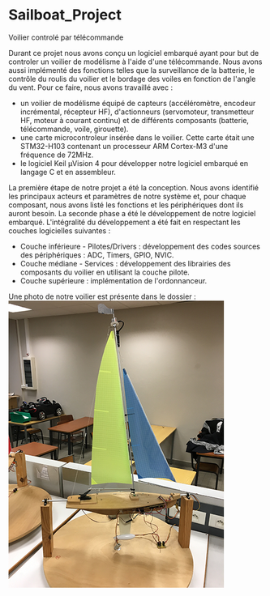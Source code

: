 # Sailboat_Project


Voilier controlé par télécommande

Durant ce projet nous avons conçu un logiciel embarqué ayant pour but de controler un voilier de modélisme à l'aide d'une télécommande. Nous avons aussi implémenté des fonctions telles que la surveillance de la batterie, le contrôle du roulis du voilier et le bordage des voiles en fonction de l'angle du vent. Pour ce faire, nous avons travaillé avec : 

- un voilier de modélisme équipé de capteurs (accéléromètre, encodeur incrémental, récepteur HF), d'actionneurs (servomoteur, transmetteur HF, moteur à courant continu) et de différents composants (batterie, télécommande, voile, girouette).
- une carte microcontroleur insérée dans le voilier. Cette carte était une STM32-H103 contenant un processeur ARM Cortex-M3 d'une fréquence de 72MHz.
- le logiciel Keil µVision 4 pour développer notre logiciel embarqué en langage C et en assembleur.

La première étape de notre projet a été la conception. Nous avons identifié les principaux acteurs et paramètres de notre système et, pour chaque composant, nous avons listé les fonctions et les périphériques dont ils auront besoin. La seconde phase a été le développement de notre logiciel embarqué. L'intégralité du développement a été fait en respectant les couches logicielles suivantes :

- Couche inférieure - Pilotes/Drivers : développement des codes sources des périphériques : ADC, Timers, GPIO, NVIC.
- Couche médiane - Services : développement des librairies des composants du voilier en utilisant la couche pilote.
- Couche supérieure : implémentation de l'ordonnanceur.

Une photo de notre voilier est présente dans le dossier : 
![Image du voilier](./voilier.png)
